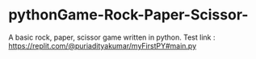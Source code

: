 # pythonGame-Rock-Paper-Scissor-
A basic rock, paper, scissor game written in python.
Test link : https://replit.com/@puriadityakumar/myFirstPY#main.py

